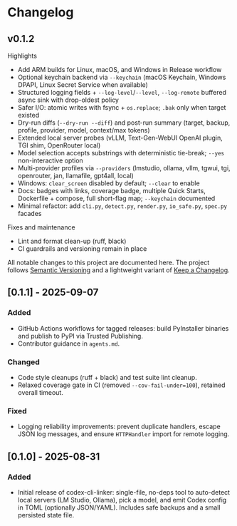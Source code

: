 # Changelog

## v0.1.2

Highlights
- Add ARM builds for Linux, macOS, and Windows in Release workflow
- Optional keychain backend via `--keychain` (macOS Keychain, Windows DPAPI, Linux Secret Service when available)
- Structured logging fields + `--log-level`/`--level`, `--log-remote` buffered async sink with drop-oldest policy
- Safer I/O: atomic writes with fsync + `os.replace`; `.bak` only when target existed
- Dry-run diffs (`--dry-run --diff`) and post-run summary (target, backup, profile, provider, model, context/max tokens)
- Extended local server probes (vLLM, Text-Gen-WebUI OpenAI plugin, TGI shim, OpenRouter local)
- Model selection accepts substrings with deterministic tie-break; `--yes` non-interactive option
- Multi-provider profiles via `--providers` (lmstudio, ollama, vllm, tgwui, tgi, openrouter, jan, llamafile, gpt4all, local)
- Windows: `clear_screen` disabled by default; `--clear` to enable
- Docs: badges with links, coverage badge, multiple Quick Starts, Dockerfile + compose, full short-flag map; `--keychain` documented
- Minimal refactor: add `cli.py`, `detect.py`, `render.py`, `io_safe.py`, `spec.py` facades

Fixes and maintenance
- Lint and format clean-up (ruff, black)
- CI guardrails and versioning remain in place

All notable changes to this project are documented here. The project follows
[Semantic Versioning](https://semver.org/) and a lightweight variant of
[Keep a Changelog](https://keepachangelog.com/).

## [0.1.1] - 2025-09-07
### Added
- GitHub Actions workflows for tagged releases: build PyInstaller binaries and publish to PyPI via Trusted Publishing.
- Contributor guidance in `agents.md`.

### Changed
- Code style cleanups (ruff + black) and test suite lint cleanup.
- Relaxed coverage gate in CI (removed `--cov-fail-under=100`), retained overall timeout.

### Fixed
- Logging reliability improvements: prevent duplicate handlers, escape JSON log messages, and ensure `HTTPHandler` import for remote logging.

## [0.1.0] - 2025-08-31
### Added
- Initial release of codex-cli-linker: single-file, no-deps tool to auto-detect local servers (LM Studio, Ollama), pick a model, and emit Codex config in TOML (optionally JSON/YAML). Includes safe backups and a small persisted state file.
